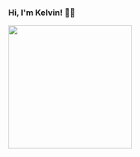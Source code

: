 ### Hi, I'm Kelvin! 🐱‍💻

<a href="https://github.com/kelvinpires">
  <img height="250cm" src="https://github-readme-stats.vercel.app/api/top-langs/?username=kelvinpires&show_icons=true&theme=vue-dark&include_all_commits=true&count_private=true" />
</a>

<!--
**kelvinpires/kelvinpires** is a ✨ _special_ ✨ repository because its `README.md` (this file) appears on your GitHub profile.

Here are some ideas to get you started:

- 🔭 I’m currently working on ...
- 🌱 I’m currently learning ...
- 👯 I’m looking to collaborate on ...
- 🤔 I’m looking for help with ...
- 💬 Ask me about ...
- 📫 How to reach me: ...
- 😄 Pronouns: ...
- ⚡ Fun fact: ...
-->
